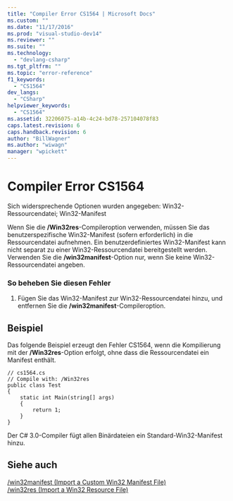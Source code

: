 ```yaml
---
title: "Compiler Error CS1564 | Microsoft Docs"
ms.custom: ""
ms.date: "11/17/2016"
ms.prod: "visual-studio-dev14"
ms.reviewer: ""
ms.suite: ""
ms.technology: 
  - "devlang-csharp"
ms.tgt_pltfrm: ""
ms.topic: "error-reference"
f1_keywords: 
  - "CS1564"
dev_langs: 
  - "CSharp"
helpviewer_keywords: 
  - "CS1564"
ms.assetid: 32206075-a14b-4c24-bd78-257104078f83
caps.latest.revision: 6
caps.handback.revision: 6
author: "BillWagner"
ms.author: "wiwagn"
manager: "wpickett"
---
```

# Compiler Error CS1564
Sich widersprechende Optionen wurden angegeben: Win32\-Ressourcendatei; Win32\-Manifest  
  
 Wenn Sie die **\/Win32res**\-Compileroption verwenden, müssen Sie das benutzerspezifische Win32\-Manifest \(sofern erforderlich\) in die Ressourcendatei aufnehmen.  Ein benutzerdefiniertes Win32\-Manifest kann nicht separat zu einer Win32\-Ressourcendatei bereitgestellt werden.  Verwenden Sie die **\/win32manifest**\-Option nur, wenn Sie keine Win32\-Ressourcendatei angeben.  
  
### So beheben Sie diesen Fehler  
  
1.  Fügen Sie das Win32\-Manifest zur Win32\-Ressourcendatei hinzu, und entfernen Sie die **\/win32manifest**\-Compileroption.  
  
## Beispiel  
 Das folgende Beispiel erzeugt den Fehler CS1564, wenn die Kompilierung mit der **\/Win32res**\-Option erfolgt, ohne dass die Ressourcendatei ein Manifest enthält.  
  
```  
// cs1564.cs  
// Compile with: /Win32res  
public class Test  
{  
    static int Main(string[] args)  
    {  
        return 1;  
    }  
}  
```  
  
 Der C\# 3.0\-Compiler fügt allen Binärdateien ein Standard\-Win32\-Manifest hinzu.  
  
## Siehe auch  
 [\/win32manifest \(Import a Custom Win32 Manifest File\)](../../../csharp/language-reference/compiler-options/win32manifest-compiler-option.md)   
 [\/win32res \(Import a Win32 Resource File\)](../../../csharp/language-reference/compiler-options/win32res-compiler-option.md)
